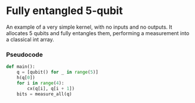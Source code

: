 # Fully entangled 5-qubit

An example of a very simple kernel, with no inputs and no outputs. It allocates
5 qubits and fully entangles them, performing a measurement into a classical int
array.

### Pseudocode

```python
def main():
    q = [qubit() for _ in range(5)]
    h(q[0])
    for i in range(4):
        cx(q[i], q[i + 1])
    bits = measure_all(q)
```
